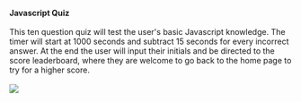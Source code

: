<strong>Javascript Quiz</strong>
<br></br>
This ten question quiz will test the user's basic Javascript knowledge. The timer will start at 1000 seconds and subtract 15 seconds for every incorrect answer. At the end the user will input their initials and be directed to the score leaderboard, where they are welcome to go back to the home page to try for a higher score.
<br></br>
<img src="https://user-images.githubusercontent.com/98308462/155943877-8ae24bd4-7cb8-4173-90db-d7da173a56da.png">
